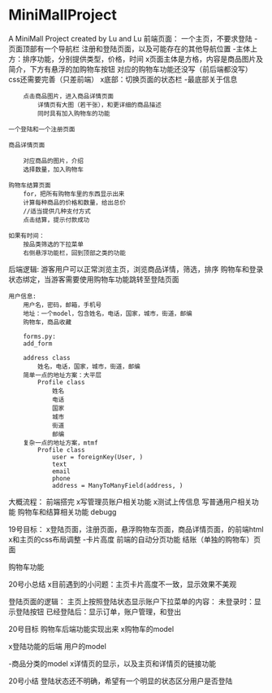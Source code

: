 # MiniMallProject
A MiniMall Project created by Lu and Lu
前端页面：
    一个主页，不要求登陆
        -页面顶部有一个导航栏
            注册和登陆页面，以及可能存在的其他导航位置
        -主体上方：排序功能，分别提供类型，价格，时间
        x页面主体是方格，内容是商品图片及简介，下方有悬浮的加购物车按钮
            对应的购物车功能还没写（前后端都没写）
            css还需要完善（只差前端）
        x底部：切换页面的状态栏
        -最底部关于信息

        点击商品图片，进入商品详情页面
            详情页有大图（若干张），和更详细的商品描述
            同时具有加入购物车的功能
        
    一个登陆和一个注册页面

    商品详情页面
        
        对应商品的图片，介绍
        选择数量，加入购物车

    购物车结算页面
        for，把所有购物车里的东西显示出来
        计算每种商品的价格和数量，给出总价
        //适当提供几种支付方式
        点击结算，提示付款成功

    如果有时间：
        按品类筛选的下拉菜单
        右侧悬浮功能栏，回到顶部之类的功能


后端逻辑:
    游客用户可以正常浏览主页，浏览商品详情，筛选，排序
    购物车和登录状态绑定，当游客需要使用购物车功能跳转至登陆页面

    用户信息:
        用户名，密码，邮箱，手机号
        地址：一个model，包含姓名，电话，国家，城市，街道，邮编
        购物车，商品收藏

        forms.py:
        add_form

        address class
            姓名，电话，国家，城市，街道，邮编
        简单一点的地址方案：大平层
            Profile class
                姓名
                电话
                国家
                城市
                街道
                邮编
        复杂一点的地址方案，mtmf
            Profile class
                user = foreignKey(User, )
                text
                email
                phone
                address = ManyToManyField(address, )



大概流程：
    前端搭完
    x写管理员账户相关功能
    x测试上传信息
    写普通用户相关功能
    购物车和结算相关功能
    debugg



19号目标：
x登陆页面，注册页面，悬浮购物车页面，商品详情页面，的前端html
x和主页的css布局调整
-卡片高度
前端的自动分页功能
结账（单独的购物车）页面

购物车功能


20号小总结
    x目前遇到的小问题：主页卡片高度不一致，显示效果不美观

登陆页面的逻辑：
    主页上按照登陆状态显示账户下拉菜单的内容：
        未登录时：显示登陆按钮
        已经登陆后：显示订单，账户管理，和登出


20号目标
购物车后端功能实现出来
x购物车的model

x登陆功能的后端
用户的model

-商品分类的model
x详情页的显示，以及主页和详情页的链接功能



20号小结
    登陆状态还不明确，希望有一个明显的状态区分用户是否登陆
